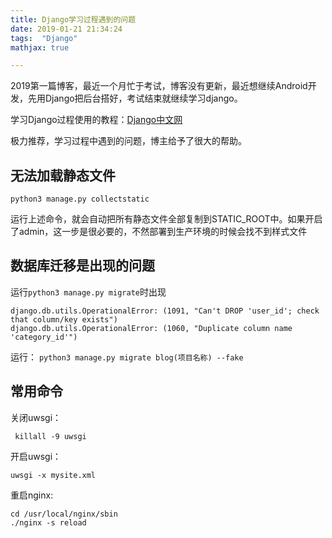 ```yaml
---
title: Django学习过程遇到的问题
date: 2019-01-21 21:34:24
tags:  "Django"
mathjax: true

---
```


2019第一篇博客，最近一个月忙于考试，博客没有更新，最近想继续Android开发，先用Django把后台搭好，考试结束就继续学习django。<!--more-->

学习Django过程使用的教程：[Django中文网](https://www.django.cn/course/course-1.html)

极力推荐，学习过程中遇到的问题，博主给予了很大的帮助。


## 无法加载静态文件


	python3 manage.py collectstatic

运行上述命令，就会自动把所有静态文件全部复制到STATIC_ROOT中。如果开启了admin，这一步是很必要的，不然部署到生产环境的时候会找不到样式文件


## 数据库迁移是出现的问题

运行`python3 manage.py migrate`时出现

	django.db.utils.OperationalError: (1091, "Can't DROP 'user_id'; check that column/key exists")
	django.db.utils.OperationalError: (1060, "Duplicate column name 'category_id'")

运行： `python3 manage.py migrate blog(项目名称) --fake`


## 常用命令

关闭uwsgi：
	
	 killall -9 uwsgi

开启uwsgi： 

	uwsgi -x mysite.xml

重启nginx:

	cd /usr/local/nginx/sbin
	./nginx -s reload


